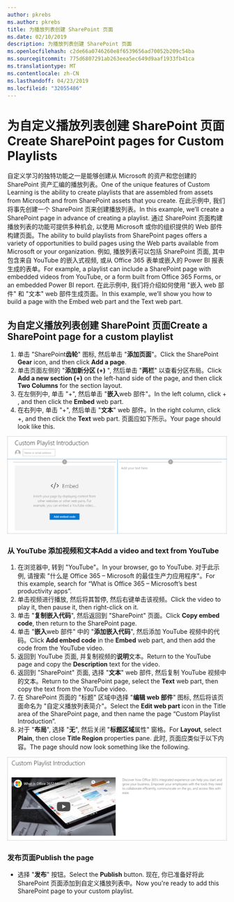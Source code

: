 ```yaml
---
author: pkrebs
ms.author: pkrebs
title: 为播放列表创建 SharePoint 页面
ms.date: 02/10/2019
description: 为播放列表创建 SharePoint 页面
ms.openlocfilehash: c2de66a0746260e8f6539656ad70052b209c54ba
ms.sourcegitcommit: 775d6807291ab263eea5ec649d9aaf1933fb41ca
ms.translationtype: MT
ms.contentlocale: zh-CN
ms.lasthandoff: 04/23/2019
ms.locfileid: "32055486"
---
```

# <a name="create-sharepoint-pages-for-custom-playlists"></a><span data-ttu-id="f7010-103">为自定义播放列表创建 SharePoint 页面</span><span class="sxs-lookup"><span data-stu-id="f7010-103">Create SharePoint pages for Custom Playlists</span></span>

<span data-ttu-id="f7010-104">自定义学习的独特功能之一是能够创建从 Microsoft 的资产和您创建的 SharePoint 资产汇编的播放列表。</span><span class="sxs-lookup"><span data-stu-id="f7010-104">One of the unique features of Custom Learning is the ability to create playlists that are assembled from assets from Microsoft and from SharePoint assets that you create.</span></span> <span data-ttu-id="f7010-105">在此示例中, 我们将事先创建一个 SharePoint 页来创建播放列表。</span><span class="sxs-lookup"><span data-stu-id="f7010-105">In this example, we’ll create a SharePoint page in advance of creating a playlist.</span></span> <span data-ttu-id="f7010-106">通过 SharePoint 页面构建播放列表的功能可提供多种机会, 以使用 Microsoft 或你的组织提供的 Web 部件构建页面。</span><span class="sxs-lookup"><span data-stu-id="f7010-106">The ability to build playlists from SharePoint pages offers a variety of opportunities to build pages using the Web parts available from Microsoft or your organization.</span></span> <span data-ttu-id="f7010-107">例如, 播放列表可以包括 SharePoint 页面, 其中包含来自 YouTube 的嵌入式视频, 或从 Office 365 表单或嵌入的 Power BI 报表生成的表单。</span><span class="sxs-lookup"><span data-stu-id="f7010-107">For example, a playlist can include a SharePoint page with embedded videos from YouTube, or a form built from Office 365 Forms, or an embedded Power BI report.</span></span> <span data-ttu-id="f7010-108">在此示例中, 我们将介绍如何使用 "嵌入 web 部件" 和 "文本" web 部件生成页面。</span><span class="sxs-lookup"><span data-stu-id="f7010-108">In this example, we’ll show you how to build a page with the Embed web part and the Text web part.</span></span>  

## <a name="create-a-sharepoint-page-for-a-custom-playlist"></a><span data-ttu-id="f7010-109">为自定义播放列表创建 SharePoint 页面</span><span class="sxs-lookup"><span data-stu-id="f7010-109">Create a SharePoint page for a custom playlist</span></span>

1. <span data-ttu-id="f7010-110">单击 "SharePoint**齿轮**" 图标, 然后单击 "**添加页面**"。</span><span class="sxs-lookup"><span data-stu-id="f7010-110">Click the SharePoint **Gear** icon, and then click **Add a page**.</span></span>
2. <span data-ttu-id="f7010-111">单击页面左侧的 "**添加新分区 (+)** ", 然后单击 "**两栏**" 以查看分区布局。</span><span class="sxs-lookup"><span data-stu-id="f7010-111">Click **Add a new section (+)** on the left-hand side of the page, and then click **Two Columns** for the section layout.</span></span>
3. <span data-ttu-id="f7010-112">在左侧列中, 单击 "+", 然后单击 "**嵌入**web 部件"。</span><span class="sxs-lookup"><span data-stu-id="f7010-112">In the left column, click + , and then click the **Embed** web part.</span></span> 
4. <span data-ttu-id="f7010-113">在右列中, 单击 "+", 然后单击 "**文本**" web 部件。</span><span class="sxs-lookup"><span data-stu-id="f7010-113">In the right column, click +, and then click the **Text** web part.</span></span> <span data-ttu-id="f7010-114">页面应如下所示。</span><span class="sxs-lookup"><span data-stu-id="f7010-114">Your page should look like this.</span></span>

![cg-pagenewstart](media/cg-pagenewstart.png)

### <a name="add-a-video-and-text-from-youtube"></a><span data-ttu-id="f7010-116">从 YouTube 添加视频和文本</span><span class="sxs-lookup"><span data-stu-id="f7010-116">Add a video and text from YouTube</span></span>

1. <span data-ttu-id="f7010-117">在浏览器中, 转到 "YouTube"。</span><span class="sxs-lookup"><span data-stu-id="f7010-117">In your browser, go to YouTube.</span></span> <span data-ttu-id="f7010-118">对于此示例, 请搜索 "什么是 Office 365 – Microsoft 的最佳生产力应用程序"。</span><span class="sxs-lookup"><span data-stu-id="f7010-118">For this example, search for “What is Office 365 – Microsoft’s best productivity apps”.</span></span>
2. <span data-ttu-id="f7010-119">单击视频进行播放, 然后将其暂停, 然后右键单击该视频。</span><span class="sxs-lookup"><span data-stu-id="f7010-119">Click the video to play it, then pause it, then right-click on it.</span></span> 
3. <span data-ttu-id="f7010-120">单击 "**复制嵌入代码**", 然后返回到 "SharePoint" 页面。</span><span class="sxs-lookup"><span data-stu-id="f7010-120">Click **Copy embed code**, then return to the SharePoint page.</span></span> 
4. <span data-ttu-id="f7010-121">单击 "**嵌入**web 部件" 中的 "**添加嵌入代码**", 然后添加 YouTube 视频中的代码。</span><span class="sxs-lookup"><span data-stu-id="f7010-121">Click **Add embed code** in the **Embed** web part, and then add the code from the YouTube video.</span></span>
5. <span data-ttu-id="f7010-122">返回到 YouTube 页面, 并复制视频的**说明**文本。</span><span class="sxs-lookup"><span data-stu-id="f7010-122">Return to the YouTube page and copy the **Description** text for the video.</span></span> 
6. <span data-ttu-id="f7010-123">返回到 "SharePoint" 页面, 选择 "**文本**" web 部件, 然后复制 YouTube 视频中的文本。</span><span class="sxs-lookup"><span data-stu-id="f7010-123">Return to the SharePoint page, select the **Text** web part, then copy the text from the YouTube video.</span></span>
7. <span data-ttu-id="f7010-124">在 SharePoint 页面的 "标题" 区域中选择 "**编辑 web 部件**" 图标, 然后将该页面命名为 "自定义播放列表简介"。</span><span class="sxs-lookup"><span data-stu-id="f7010-124">Select the **Edit web part** icon  in the Title area of the SharePoint page, and then name the page “Custom Playlist Introduction”.</span></span> 
8. <span data-ttu-id="f7010-125">对于 "**布局**", 选择 "**无**", 然后关闭 "**标题区域**属性" 窗格。</span><span class="sxs-lookup"><span data-stu-id="f7010-125">For **Layout**, select **Plain**, then close **Title Region** properties pane.</span></span> <span data-ttu-id="f7010-126">此时, 页面应类似于以下内容。</span><span class="sxs-lookup"><span data-stu-id="f7010-126">The page should now look something like the following.</span></span> 

![cg-pagenewfinish](media/cg-pagenewfinish.png)

### <a name="publish-the-page"></a><span data-ttu-id="f7010-128">发布页面</span><span class="sxs-lookup"><span data-stu-id="f7010-128">Publish the page</span></span>

- <span data-ttu-id="f7010-129">选择 "**发布**" 按钮。</span><span class="sxs-lookup"><span data-stu-id="f7010-129">Select the **Publish** button.</span></span> <span data-ttu-id="f7010-130">现在, 你已准备好将此 SharePoint 页面添加到自定义播放列表中。</span><span class="sxs-lookup"><span data-stu-id="f7010-130">Now you're ready to add this SharePoint page to your custom playlist.</span></span> 